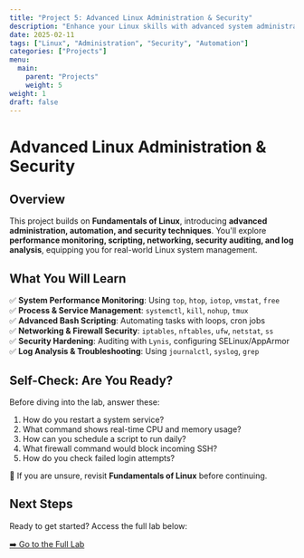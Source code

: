 ```yaml
---
title: "Project 5: Advanced Linux Administration & Security"
description: "Enhance your Linux skills with advanced system administration, security hardening, and automation."
date: 2025-02-11
tags: ["Linux", "Administration", "Security", "Automation"]
categories: ["Projects"]
menu:
  main:
    parent: "Projects"
    weight: 5
weight: 1
draft: false
---
```


# Advanced Linux Administration & Security

## **Overview**
This project builds on **Fundamentals of Linux**, introducing **advanced administration, automation, and security techniques**. You'll explore **performance monitoring, scripting, networking, security auditing, and log analysis**, equipping you for real-world Linux system management.

## **What You Will Learn**
✅ **System Performance Monitoring**: Using `top`, `htop`, `iotop`, `vmstat`, `free`  
✅ **Process & Service Management**: `systemctl`, `kill`, `nohup`, `tmux`  
✅ **Advanced Bash Scripting**: Automating tasks with loops, cron jobs  
✅ **Networking & Firewall Security**: `iptables`, `nftables`, `ufw`, `netstat`, `ss`  
✅ **Security Hardening**: Auditing with `Lynis`, configuring SELinux/AppArmor  
✅ **Log Analysis & Troubleshooting**: Using `journalctl`, `syslog`, `grep`  

## **Self-Check: Are You Ready?**
Before diving into the lab, answer these:
1. How do you restart a system service?
2. What command shows real-time CPU and memory usage?
3. How can you schedule a script to run daily?
4. What firewall command would block incoming SSH?
5. How do you check failed login attempts?

🎯 If you are unsure, revisit **Fundamentals of Linux** before continuing.

## **Next Steps**
Ready to get started? Access the full lab below:

[➡️ Go to the Full Lab](./lab/)
